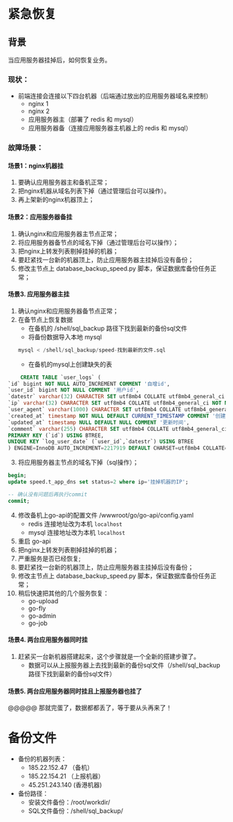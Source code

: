 # 紧急恢复
## 背景
当应用服务器挂掉后，如何恢复业务。 

### 现状：

- 前端连接会连接以下四台机器（后端通过放出的应用服务器域名来控制）
    - nginx 1
    - nginx 2
    - 应用服务器主（部署了 redis 和 mysql）
    - 应用服务器备（连接应用服务器主机器上的 redis 和 mysql）

### 故障场景：
#### 场景1：nginx机器挂
1. 要确认应用服务器主和备机正常；
2. 把nginx机器从域名列表下掉（通过管理后台可以操作）。
3. 再上架新的nginx机器顶上；



#### 场景2：应用服务器备挂
1. 确认nginx和应用服务器主节点正常；
2. 将应用服务器备节点的域名下掉（通过管理后台可以操作）；
3. 把nginx上转发列表剔掉挂掉的机器；
4. 要赶紧找一台新的机器顶上，防止应用服务器主挂掉后没有备份；
5. 修改主节点上 database_backup_speed.py 脚本，保证数据库备份任务正常；

#### 场景3. 应用服务器主挂

1. 确认nginx和应用服务器备节点正常；
2. 在备节点上恢复数据
   - 在备机的 /shell/sql_backup 路径下找到最新的备份sql文件
   - 将备份数据导入本地 mysql
    ```sql
    mysql < /shell/sql_backup/speed-找到最新的文件.sql
    ```
   - 在备机的mysql上创建缺失的表
```sql
    CREATE TABLE `user_logs` (
`id` bigint NOT NULL AUTO_INCREMENT COMMENT '自增id',
`user_id` bigint NOT NULL COMMENT '用户id',
`datestr` varchar(32) CHARACTER SET utf8mb4 COLLATE utf8mb4_general_ci NOT NULL COMMENT '日期',
`ip` varchar(32) CHARACTER SET utf8mb4 COLLATE utf8mb4_general_ci NOT NULL COMMENT 'IP地址',
`user_agent` varchar(1000) CHARACTER SET utf8mb4 COLLATE utf8mb4_general_ci DEFAULT NULL COMMENT '请求头user-agent',
`created_at` timestamp NOT NULL DEFAULT CURRENT_TIMESTAMP COMMENT '创建时间',
`updated_at` timestamp NULL DEFAULT NULL COMMENT '更新时间',
`comment` varchar(255) CHARACTER SET utf8mb4 COLLATE utf8mb4_general_ci DEFAULT NULL COMMENT '备注信息',
PRIMARY KEY (`id`) USING BTREE,
UNIQUE KEY `log_user_date` (`user_id`,`datestr`) USING BTREE
) ENGINE=InnoDB AUTO_INCREMENT=2217919 DEFAULT CHARSET=utf8mb4 COLLATE=utf8mb4_general_ci COMMENT='用户日志表（仅记录第一次事件)
```

3. 将应用服务器主节点的域名下掉（sql操作）；
```sql
begin;
update speed.t_app_dns set status=2 where ip='挂掉机器的IP';

-- 确认没有问题后再执行commit
commit;
```
4. 修改备机上go-api的配置文件 /wwwroot/go/go-api/config.yaml
   - redis 连接地址改为本机 `localhost`
   - mysql 连接地址改为本机 `localhost`
5. 重启 go-api
6. 把nginx上转发列表剔掉挂掉的机器；
7. 严重服务是否已经恢复;
8. 要赶紧找一台新的机器顶上，防止应用服务器主挂掉后没有备份；
9. 修改主节点上 database_backup_speed.py 脚本，保证数据库备份任务正常；
10. 稍后快速把其他的几个服务恢复：
    - go-upload
    - go-fly
    - go-admin
    - go-job

#### 场景4. 两台应用服务器同时挂
1. 赶紧买一台新机器搭建起来，这个步骤就是一个全新的搭建步骤了。
   - 数据可以从上报服务器上去找到最新的备份sql文件（/shell/sql_backup 路径下找到最新的备份sql文件）

#### 场景5. 两台应用服务器同时挂且上报服务器也挂了
@@@@@ 那就完蛋了，数据都都丢了，等于要从头再来了！

# 备份文件
- 备份的机器列表：
  - 185.22.152.47 （备机）
  - 185.22.154.21 （上报机器）
  - 45.251.243.140 (香港机器)
- 备份路径：
  - 安装文件备份：/root/workdir/
  - SQL文件备份：/shell/sql_backup/


